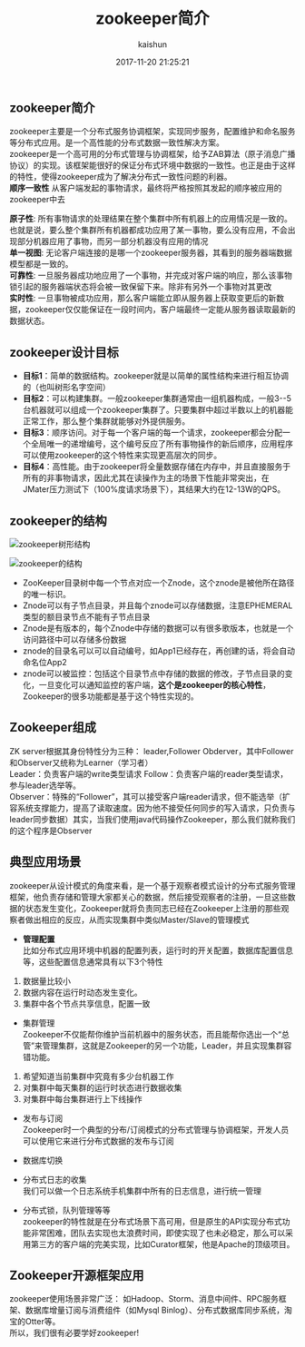 ﻿---
title: zookeeper简介
date: 2017-11-20 21:25:21
tags: [zookeeper]
categories: [架构]
author: kaishun
id: 121
permalink: zookeeper2
blogexcerpt: zookeeper主要是一个分布式服务协调框架，实现同步服务，配置维护和命名服务等分布式应用。是一个高性能的分布式数据一致性解决方案.zookeeper是一个高可用的分布式管理与协调框架，给予ZAB算法（原子消息广播协议）的实现。该框架能很好的保证分布式环境中数据的一致性。也正是由于这样的特性，使得zookeeper成为了解决分布式一致性问题的利器...
---

## zookeeper简介
zookeeper主要是一个分布式服务协调框架，实现同步服务，配置维护和命名服务等分布式应用。是一个高性能的分布式数据一致性解决方案。   
zookeeper是一个高可用的分布式管理与协调框架，给予ZAB算法（原子消息广播协议）的实现。该框架能很好的保证分布式环境中数据的一致性。也正是由于这样的特性，使得zookeeper成为了解决分布式一致性问题的利器。  
**顺序一致性** 从客户端发起的事物请求，最终将严格按照其发起的顺序被应用的zookeeper中去
<!-- more -->
**原子性**:  所有事物请求的处理结果在整个集群中所有机器上的应用情况是一致的。也就是说，要么整个集群所有机器都成功应用了某一事物，要么没有应用，不会出现部分机器应用了事物，而另一部分机器没有应用的情况  
**单一视图**:  无论客户端连接的是哪一个zookeeper服务器，其看到的服务器端数据模型都是一致的。    
**可靠性**:  一旦服务器成功地应用了一个事物，并完成对客户端的响应，那么该事物锁引起的服务器端状态将会被一致保留下来。除非有另外一个事物对其更改  
**实时性**:  一旦事物被成功应用，那么客户端能立即从服务器上获取变更后的新数据，zookeeper仅仅能保证在一段时间内，客户端最终一定能从服务器读取最新的数据状态。  

## zookeeper设计目标  
- **目标1**：简单的数据结构。zookeeper就是以简单的属性结构来进行相互协调的（也叫树形名字空间）
- **目标2**：可以构建集群。一般zookeeper集群通常由一组机器构成，一般3--5台机器就可以组成一个zookeeper集群了。只要集群中超过半数以上的机器能正常工作，那么整个集群就能够对外提供服务。  
- **目标3**：顺序访问。对于每一个客户端的每一个请求，zookeeper都会分配一个全局唯一的递增编号，这个编号反应了所有事物操作的新后顺序，应用程序可以使用zookeeper的这个特性来实现更高层次的同步。  
- **目标4**：高性能。由于zookeeper将全量数据存储在内存中，并且直接服务于所有的非事物请求，因此尤其在读操作为主的场景下性能非常突出，在JMater压力测试下（100%度请求场景下），其结果大约在12-13W的QPS。  

## zookeeper的结构  

![zookeeper树形结构](http://static.open-open.com/lib/uploadImg/20170725/20170725161940_776.jpg)  

![zookeeper的结构](http://static.open-open.com/lib/uploadImg/20141108/20141108213344_45.png)  

- ZooKeeper目录树中每一个节点对应一个Znode，这个znode是被他所在路径的唯一标识。
- Znode可以有子节点目录，并且每个znode可以存储数据，注意EPHEMERAL类型的额目录节点不能有子节点目录   
- Znode是有版本的，每个Znode中存储的数据可以有很多歌版本，也就是一个访问路径中可以存储多份数据
- znode的目录名可以可以自动编号，如App1已经存在，再创建的话，将会自动命名位App2  
- znode可以被监控：包括这个目录节点中存储的数据的修改，子节点目录的变化，一旦变化可以通知监控的客户端，**这个是zookeeper的核心特性**，Zookeeper的很多功能都是基于这个特性实现的。  

## Zookeeper组成  
ZK server根据其身份特性分为三种： leader,Follower Obderver，其中Follower和Observer又统称为Learner（学习者）  
	Leader：负责客户端的write类型请求
	Follow：负责客户端的reader类型请求，参与leader选举等。  
	Observer：特殊的“Follower”，其可以接受客户端reader请求，但不能选举（扩容系统支撑能力，提高了读取速度。因为他不接受任何同步的写入请求，只负责与leader同步数据）其实，当我们使用java代码操作Zookeeper，那么我们就称我们的这个程序是Observer  

## 典型应用场景  
zookeeper从设计模式的角度来看，是一个基于观察者模式设计的分布式服务管理框架，他负责存储和管理大家都关心的数据，然后接受观察者的注册，一旦这些数据的状态发生变化，Zookeeper就将负责同志已经在Zookeeper上注册的那些观察者做出相应的反应，从而实现集群中类似Master/Slave的管理模式  
- **管理配置**    
比如分布式应用环境中机器的配置列表，运行时的开关配置，数据库配置信息等，这些配置信息通常具有以下3个特性  
1. 数据量比较小
2. 数据内容在运行时动态发生变化。  
3. 集群中各个节点共享信息，配置一致
- 集群管理  
Zookeeper不仅能帮你维护当前机器中的服务状态，而且能帮你选出一个“总管”来管理集群，这就是Zookeeper的另一个功能，Leader，并且实现集群容错功能。  
1. 希望知道当前集群中究竟有多少台机器工作  
2. 对集群中每天集群的运行时状态进行数据收集  
3. 对集群中每台集群进行上下线操作

- 发布与订阅   
Zookeeper时一个典型的分布/订阅模式的分布式管理与协调框架，开发人员可以使用它来进行分布式数据的发布与订阅  

- 数据库切换  

- 分布式日志的收集  
我们可以做一个日志系统手机集群中所有的日志信息，进行统一管理  
- 分布式锁，队列管理等等  
zookeeper的特性就是在分布式场景下高可用，但是原生的API实现分布式功能非常困难，团队去实现也太浪费时间，即使实现了也未必稳定，那么可以采用第三方的客户端的完美实现，比如Curator框架，他是Apache的顶级项目。  

## Zookeeper开源框架应用  
zookeeper使用场景非常广泛： 
如Hadoop、Storm、消息中间件、RPC服务框架、数据库增量订阅与消费组件（如Mysql Binlog）、分布式数据库同步系统，淘宝的Otter等。  
所以，我们很有必要学好zookeeper!  
